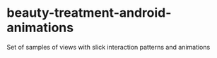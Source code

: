 # beauty-treatment-android-animations
Set of samples of views with slick interaction patterns and animations
